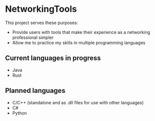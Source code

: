 # NetworkingTools
This project serves these purposes:
* Provide users with tools that make their experience as a networking professional simpler
* Allow me to practice my skills in multiple programming languages

## Current languages in progress
* Java
* Rust

## Planned languages
* C/C++ (standalone and as .dll files for use with other languages)
* C#
* Python
